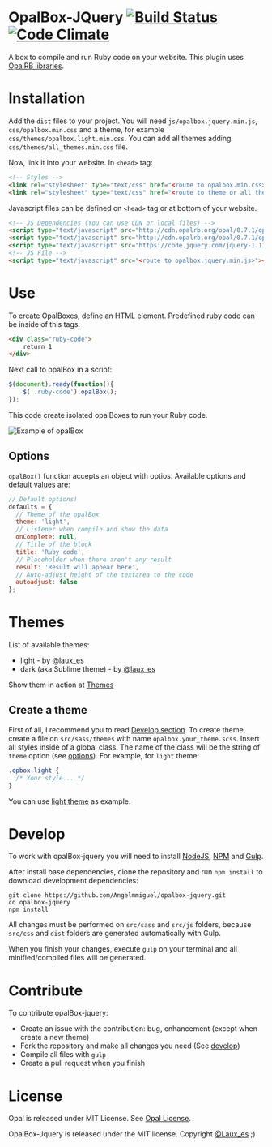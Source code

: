 # OpalBox-JQuery [![Build Status](https://travis-ci.org/Angelmmiguel/opalbox-jquery.svg?branch=master)](https://travis-ci.org/Angelmmiguel/opalbox-jquery) [![Code Climate](https://codeclimate.com/github/Angelmmiguel/opalbox-jquery/badges/gpa.svg)](https://codeclimate.com/github/Angelmmiguel/opalbox-jquery)
A box to compile and run Ruby code on your website. This plugin uses [OpalRB libraries](http://opalrb.org/).

# Installation
Add the `dist` files to your project. You will need `js/opalbox.jquery.min.js`, `css/opalbox.min.css` and a theme, for example `css/themes/opalbox.light.min.css`. You can add all themes adding `css/themes/all_themes.min.css` file.

Now, link it into your website. In `<head>` tag:

```HTML
<!-- Styles -->
<link rel="stylesheet" type="text/css" href="<route to opalbox.min.css>" />
<link rel="stylesheet" type="text/css" href="<route to theme or all themes>" />
```

Javascript files can be defined on `<head>` tag or at bottom of your website.

```HTML
<!-- JS Dependencies (You can use CDN or local files) -->
<script type="text/javascript" src="http://cdn.opalrb.org/opal/0.7.1/opal.min.js"></script>
<script type="text/javascript" src="http://cdn.opalrb.org/opal/0.7.1/opal-parser.min.js"></script>
<script type="text/javascript" src="https://code.jquery.com/jquery-1.11.3.min.js"></script>
<!-- JS File -->
<script type="text/javascript" src="<route to opalbox.jquery.min.js>"></script>
```

# Use

To create OpalBoxes, define an HTML element. Predefined ruby code can be inside of this tags:

```HTML
<div class="ruby-code">
	return 1
</div>
```

Next call to opalBox in a script:

```javascript
$(document).ready(function(){
	$('.ruby-code').opalBox();
});
```

This code create isolated opalBoxes to run your Ruby code.

<div class="text-align: center">
  <img src="https://raw.githubusercontent.com/Angelmmiguel/opalbox-jquery/master/example.png" title="Example of opalBox"/>
</div>

## Options

`opalBox()` function accepts an object with optios. Available options and default values are:

```javascript
// Default options!
defaults = {
  // Theme of the opalBox
  theme: 'light',
  // Listener when compile and show the data
  onComplete: null,
  // Title of the block
  title: 'Ruby code',
  // Placeholder when there aren't any result
  result: 'Result will appear here',
  // Auto-adjust height of the textarea to the code
  autoadjust: false
};
```

# Themes

List of available themes:

* light - by [@laux_es](https://twitter.com/Laux_es)
* dark (aka Sublime theme) - by [@laux_es](https://twitter.com/Laux_es)

Show them in action at [Themes](http://angelmmiguel.github.io/opalbox-jquery#themes)

## Create a theme

First of all, I recommend you to read [Develop section](#develop). To create theme, create a file on `src/sass/themes` with name `opalbox.your_theme.scss`. Insert all styles inside of a global class. The name of the class will be the string of `theme` option (see [options](#options)). For example, for `light` theme:

```css
.opbox.light {
  /* Your style... */
}
```

You can use [light theme](https://github.com/Angelmmiguel/opalbox-jquery/blob/master/src/sass/themes/opalbox.light.scss) as example.

# Develop

To work with opalBox-jquery you will need to install [NodeJS](https://nodejs.org/), [NPM](https://www.npmjs.com/) and [Gulp](http://gulpjs.com/).

After install base dependencies, clone the repository and run `npm install` to download development dependencies:

	git clone https://github.com/Angelmmiguel/opalbox-jquery.git
	cd opalbox-jquery
	npm install

All changes must be performed on `src/sass` and `src/js` folders, because `src/css` and `dist` folders are generated automatically with Gulp.

When you finish your changes, execute `gulp` on your terminal and all minified/compiled files will be generated.

# Contribute

To contribute opalBox-jquery:

* Create an issue with the contribution: bug, enhancement (except when create a new theme)
* Fork the repository and make all changes you need (See [develop](#develop))
* Compile all files with `gulp`
* Create a pull request when you finish

# License

Opal is released under MIT License. See [Opal License](https://github.com/opal/opal#license).

OpalBox-Jquery is released under the MIT license. Copyright [@Laux_es](https://twitter.com/Laux_es) ;)
